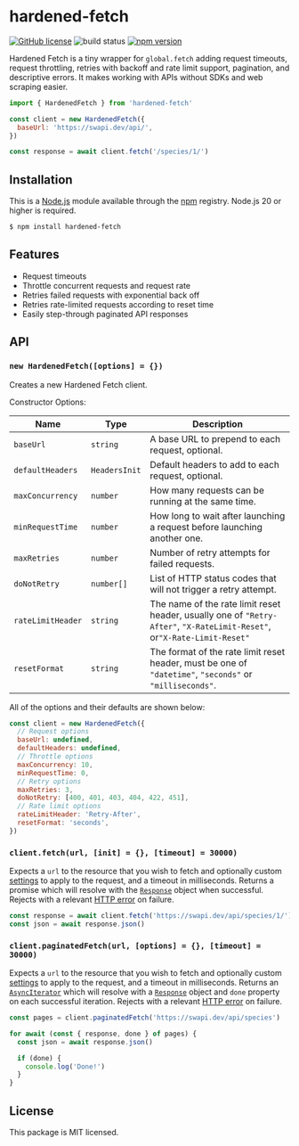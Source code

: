 # hardened-fetch

[![GitHub license](https://img.shields.io/badge/license-MIT-blue.svg)](https://github.com/i-like-robots/hardened-fetch/blob/main/LICENSE) ![build status](https://github.com/i-like-robots/hardened-fetch/actions/workflows/test.yml/badge.svg?branch=main) [![npm version](https://img.shields.io/npm/v/hardened-fetch.svg?style=flat)](https://www.npmjs.com/package/hardened-fetch)

Hardened Fetch is a tiny wrapper for `global.fetch` adding request timeouts, request throttling, retries with backoff and rate limit support, pagination, and descriptive errors. It makes working with APIs without SDKs and web scraping easier.

```js
import { HardenedFetch } from 'hardened-fetch'

const client = new HardenedFetch({
  baseUrl: 'https://swapi.dev/api/',
})

const response = await client.fetch('/species/1/')
```

## Installation

This is a [Node.js] module available through the [npm] registry. Node.js 20 or higher is required.

```sh
$ npm install hardened-fetch
```

[Node.js]: https://nodejs.org/en/
[npm]: https://www.npmjs.com/
[npm install]: https://docs.npmjs.com/getting-started/installing-npm-packages-locally

## Features

- Request timeouts
- Throttle concurrent requests and request rate
- Retries failed requests with exponential back off
- Retries rate-limited requests according to reset time
- Easily step-through paginated API responses

## API

### `new HardenedFetch([options] = {})`

Creates a new Hardened Fetch client.

Constructor Options:

| Name              | Type          | Description                                                                                                              |
| ----------------- | ------------- | ------------------------------------------------------------------------------------------------------------------------ |
| `baseUrl`         | `string`      | A base URL to prepend to each request, optional.                                                                         |
| `defaultHeaders`  | `HeadersInit` | Default headers to add to each request, optional.                                                                        |
| `maxConcurrency`  | `number`      | How many requests can be running at the same time.                                                                       |
| `minRequestTime`  | `number`      | How long to wait after launching a request before launching another one.                                                 |
| `maxRetries`      | `number`      | Number of retry attempts for failed requests.                                                                            |
| `doNotRetry`      | `number[]`    | List of HTTP status codes that will not trigger a retry attempt.                                                         |
| `rateLimitHeader` | `string`      | The name of the rate limit reset header, usually one of `"Retry-After"`, `"X-RateLimit-Reset"`, or`"X-Rate-Limit-Reset"` |
| `resetFormat`     | `string`      | The format of the rate limit reset header, must be one of `"datetime"`, `"seconds"` or `"milliseconds"`.                 |

All of the options and their defaults are shown below:

```js
const client = new HardenedFetch({
  // Request options
  baseUrl: undefined,
  defaultHeaders: undefined,
  // Throttle options
  maxConcurrency: 10,
  minRequestTime: 0,
  // Retry options
  maxRetries: 3,
  doNotRetry: [400, 401, 403, 404, 422, 451],
  // Rate limit options
  rateLimitHeader: 'Retry-After',
  resetFormat: 'seconds',
})
```

### `client.fetch(url, [init] = {}, [timeout] = 30000)`

Expects a `url` to the resource that you wish to fetch and optionally custom [settings](https://developer.mozilla.org/en-US/docs/Web/API/fetch#options) to apply to the request, and a timeout in milliseconds. Returns a promise which will resolve with the [`Response`](https://developer.mozilla.org/en-US/docs/Web/API/Response) object when successful. Rejects with a relevant [HTTP error](https://www.npmjs.com/package/http-errors) on failure.

```js
const response = await client.fetch('https://swapi.dev/api/species/1/')
const json = await response.json()
```

### `client.paginatedFetch(url, [options] = {}, [timeout] = 30000)`

Expects a `url` to the resource that you wish to fetch and optionally custom [settings](https://developer.mozilla.org/en-US/docs/Web/API/fetch#options) to apply to the request, and a timeout in milliseconds. Returns an [`AsyncIterator`](https://developer.mozilla.org/en-US/docs/Web/JavaScript/Reference/Global_Objects/AsyncIterator) which will resolve with a [`Response`](https://developer.mozilla.org/en-US/docs/Web/API/Response) object and `done` property on each successful iteration. Rejects with a relevant [HTTP error](https://www.npmjs.com/package/http-errors) on failure.

```js
const pages = client.paginatedFetch('https://swapi.dev/api/species')

for await (const { response, done } of pages) {
  const json = await response.json()

  if (done) {
    console.log('Done!')
  }
}
```

## License

This package is MIT licensed.
